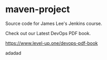 # maven-project
Source code for James Lee's Jenkins course.

Check out our Latest DevOps PDF book.

https://www.level-up.one/devops-pdf-book



adadad
